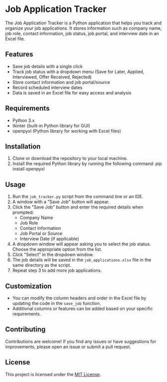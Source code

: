 # Job Application Tracker

The Job Application Tracker is a Python application that helps you track and organize your job applications. It stores information such as company name, job role, contact information, job status, job portal, and interview date in an Excel file.

## Features

- Save job details with a single click
- Track job status with a dropdown menu (Save for Later, Applied, Interviewed, Offer Received, Rejected)
- Store contact information and job portal/source
- Record scheduled interview dates
- Data is saved in an Excel file for easy access and analysis

## Requirements

- Python 3.x
- tkinter (built-in Python library for GUI)
- openpyxl (Python library for working with Excel files)

## Installation

1. Clone or download the repository to your local machine.
2. Install the required Python library by running the following command: pip install openpyxl

## Usage

1. Run the `job_tracker.py` script from the command line or an IDE.
2. A window with a "Save Job" button will appear.
3. Click the "Save Job" button and enter the required details when prompted:
   - Company Name
   - Job Role
   - Contact Information
   - Job Portal or Source
   - Interview Date (if applicable)
4. A dropdown window will appear asking you to select the job status. Choose the appropriate option from the list.
5. Click "Select" in the dropdown window.
6. The job details will be saved in the `job_applications.xlsx` file in the same directory as the script.
7. Repeat step 3 to add more job applications.

## Customization

- You can modify the column headers and order in the Excel file by updating the code in the `save_job` function.
- Additional columns or features can be added based on your specific requirements.

## Contributing

Contributions are welcome! If you find any issues or have suggestions for improvements, please open an issue or submit a pull request.

## License

This project is licensed under the [MIT License](LICENSE).
